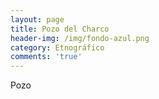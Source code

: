 ```yaml
---
layout: page
title: Pozo del Charco
header-img: /img/fondo-azul.png
category: Etnográfico
comments: 'true'
---
```



Pozo
